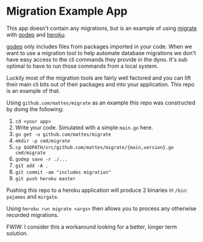 # Migration Example App

This app doesn't contain any migrations, but is an example of using [migrate][migrate] with [godep][godep] and [heroku][heroku].

[godep][godep] only includes files from packages imported in your code. When we want to use a migration tool to help automate database migrations we don't have easy access to the cli commands they provide in the dyno. It's sub optimal to have to run those commands from a local system.

Luckily most of the migration tools are fairly well factored and you can lift their main cli bits out of their packages and into your application. This repo is an example of that.

Using `github.com/mattes/migrate` as an example this repo was constructed by doing the following:

1. `cd <your app>`
1. Write your code. Simulated with a simple `main.go` here.
1. `go get -u github.com/mattes/migrate`
1. `mkdir -p cmd/migrate`
1. `cp $GOPATH/src/github.com/mattes/migrate/{main,version}.go cmd/migrate`
1. `godep save -r ./...`
1. `git add -A .`
1. `git commit -am "includes migration"`
1. `git push heroku master`

Pushing this repo to a heroku application will produce 2 binaries in `/bin`: `pajamas` and `mirgate`.

Using `heroku run migrate <args>` then allows you to process any otherwise recorded migrations.

FWIW: I consider this a workaround looking for a better, longer term solution.

[migrate]: https://github.com/mattes/migrate
[godep]: https://github.com/tools/godep
[heroku]: https://heroku.com
